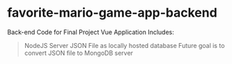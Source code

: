 # favorite-mario-game-app-backend
Back-end Code for Final Project Vue Application Includes:
> NodeJS Server
> JSON File as locally hosted database
Future goal is to convert JSON file to MongoDB server
